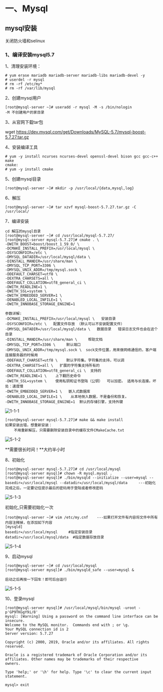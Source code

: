 # 一、Mysql

## mysql安装

关闭防火墙和selinux

### 1、编译安装mysql5.7

1、清理安装环境：

```shell
# yum erase mariadb mariadb-server mariadb-libs mariadb-devel -y
# userdel -r mysql
# rm -rf /etc/my*
# rm -rf /var/lib/mysql
```

2、创建mysql用户

```shell
[root@mysql-server ~]# useradd -r mysql -M -s /bin/nologin
-M 不创建用户的家目录
```

3、从官网下载tar包

wget https://dev.mysql.com/get/Downloads/MySQL-5.7/mysql-boost-5.7.27.tar.gz

4、安装编译工具

```shell
# yum -y install ncurses ncurses-devel openssl-devel bison gcc gcc-c++ make
cmake:
# yum -y install cmake
```

5、创建mysql目录

```shell
[root@mysql-server ~]# mkdir -p /usr/local/{data,mysql,log}
```

6、解压

```shell
[root@mysql-server ~]# tar xzvf mysql-boost-5.7.27.tar.gz -C /usr/local/
```

7、编译安装

```shell
cd 解压的mysql目录
[root@mysql-server ~]# cd /usr/local/mysql-5.7.27/
[root@mysql-server mysql-5.7.27]# cmake . \
-DWITH_BOOST=boost/boost_1_59_0/ \
-DCMAKE_INSTALL_PREFIX=/usr/local/mysql \
-DSYSCONFDIR=/etc \
-DMYSQL_DATADIR=/usr/local/mysql/data \
-DINSTALL_MANDIR=/usr/share/man \
-DMYSQL_TCP_PORT=3306 \
-DMYSQL_UNIX_ADDR=/tmp/mysql.sock \
-DDEFAULT_CHARSET=utf8 \
-DEXTRA_CHARSETS=all \
-DDEFAULT_COLLATION=utf8_general_ci \
-DWITH_READLINE=1 \
-DWITH_SSL=system \
-DWITH_EMBEDDED_SERVER=1 \
-DENABLED_LOCAL_INFILE=1 \
-DWITH_INNOBASE_STORAGE_ENGINE=1

参数详解:
-DCMAKE_INSTALL_PREFIX=/usr/local/mysql \   安装目录
-DSYSCONFDIR=/etc \   配置文件存放 （默认可以不安装配置文件）
-DMYSQL_DATADIR=/usr/local/mysql/data \   数据目录   错误日志文件也会在这个目录
-DINSTALL_MANDIR=/usr/share/man \     帮助文档 
-DMYSQL_TCP_PORT=3306 \     默认端口
-DMYSQL_UNIX_ADDR=/tmp/mysql.sock \  sock文件位置，用来做网络通信的，客户端连接服务器的时候用
-DDEFAULT_CHARSET=utf8 \    默认字符集。字符集的支持，可以调
-DEXTRA_CHARSETS=all \   扩展的字符集支持所有的
-DDEFAULT_COLLATION=utf8_general_ci \  支持的
-DWITH_READLINE=1 \    上下翻历史命令
-DWITH_SSL=system \    使用私钥和证书登陆（公钥）  可以加密。 适用与长连接。坏处：速度慢
-DWITH_EMBEDDED_SERVER=1 \   嵌入式数据库
-DENABLED_LOCAL_INFILE=1 \    从本地倒入数据，不是备份和恢复。
-DWITH_INNOBASE_STORAGE_ENGINE=1  默认的存储引擎，支持外键
```

![1-1-1](https://mingfanweb-img.obs.cn-north-4.myhuaweicloud.com/University-studies/xu-ni-hua/Linux-learning/5-1-mysql-install/5-1-1.png)

```shell
[root@mysql-server mysql-5.7.27]# make && make install
如果安装出错，想重新安装：
    不用重新解压，只需要删除安装目录中的缓存文件CMakeCache.txt
```

![5-1-2](https://mingfanweb-img.obs.cn-north-4.myhuaweicloud.com/University-studies/xu-ni-hua/Linux-learning/5-1-mysql-install/5-1-2.png)

**需要很长时间！**大约半小时

8、初始化

```shell
[root@mysql-server mysql-5.7.27]# cd /usr/local/mysql
[root@mysql-server mysql]# chown -R mysql.mysql .
[root@mysql-server mysql]# ./bin/mysqld --initialize --user=mysql --basedir=/usr/local/mysql --datadir=/usr/local/mysql/data     ---初始化完成之后，一定要记住提示最后的密码用于登陆或者修改密码
```

![5-1-3](https://mingfanweb-img.obs.cn-north-4.myhuaweicloud.com/University-studies/xu-ni-hua/Linux-learning/5-1-mysql-install/5-1-3.png)

 初始化,只需要初始化一次

```shell
[root@mysql-server ~]# vim /etc/my.cnf    ---如果打开文件有内容将文件中所有内容注释掉，在添加如下内容
[mysqld]
basedir=/usr/local/mysql     #指定安装目录
datadir=/usr/local/mysql/data  #指定数据存放目录
```

![5-1-4](https://mingfanweb-img.obs.cn-north-4.myhuaweicloud.com/University-studies/xu-ni-hua/Linux-learning/5-1-mysql-install/5-1-4.png)

9、启动mysql

```shell
[root@mysql-server ~]# cd /usr/local/mysql
[root@mysql-server mysql]# ./bin/mysqld_safe --user=mysql &

启动之后再按一下回车！即可后台运行
```

![5-1-5](https://mingfanweb-img.obs.cn-north-4.myhuaweicloud.com/University-studies/xu-ni-hua/Linux-learning/5-1-mysql-install/5-1-5.png)

10、登录mysql

```shell
[root@mysql-server mysql]# /usr/local/mysql/bin/mysql -uroot -p'GP9TKGgY9i/8'
mysql: [Warning] Using a password on the command line interface can be insecure.
Welcome to the MySQL monitor.  Commands end with ; or \g.
Your MySQL connection id is 2
Server version: 5.7.27

Copyright (c) 2000, 2019, Oracle and/or its affiliates. All rights reserved.

Oracle is a registered trademark of Oracle Corporation and/or its
affiliates. Other names may be trademarks of their respective
owners.

Type 'help;' or '\h' for help. Type '\c' to clear the current input statement.

mysql> exit
```
